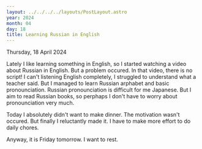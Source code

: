 ```yaml
---
layout: ../../../../layouts/PostLayout.astro
year: 2024
month: 04
day: 18
title: Learning Russian in English
---
```


Thursday, 18 April 2024

Lately I like learning something in English, so I started watching a video about Russian in English. But a problem occured. In that video, there is no script! I can't listening English completely, I struggled to understand what a teacher said. But I managed to learn Russian arphabet and basic pronounciation. Russian pronounciation is difficult for me Japanese. But I aim to read Russian books, so perphaps I don't have to worry about pronounciation very much.

Today I absolutely didn't want to make dinner. The motivation wasn't occured. But finally I reluctantly made it. I have to make more effort to do daily chores.

Anyway, it is Friday tomorrow. I want to rest.